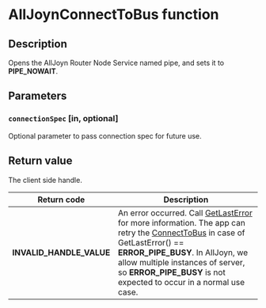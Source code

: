 # AllJoynConnectToBus function

## Description

Opens the AllJoyn Router Node Service named pipe, and sets it to **PIPE_NOWAIT**.

## Parameters

### `connectionSpec` [in, optional]

Optional parameter to pass connection spec for future use.

## Return value

The client side handle.

| Return code | Description |
| --- | --- |
| **INVALID_HANDLE_VALUE** | An error occurred. Call [GetLastError](https://learn.microsoft.com/windows/desktop/api/errhandlingapi/nf-errhandlingapi-getlasterror) for more information. The app can retry the [ConnectToBus](https://learn.microsoft.com/previous-versions/windows/desktop/api/msajtransport/nf-msajtransport-alljoynconnecttobus) in case of GetLastError() == **ERROR_PIPE_BUSY**. In AllJoyn, we allow multiple instances of server, so **ERROR_PIPE_BUSY** is not expected to occur in a normal use case. |
